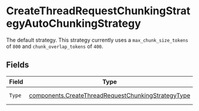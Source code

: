 # CreateThreadRequestChunkingStrategyAutoChunkingStrategy

The default strategy. This strategy currently uses a `max_chunk_size_tokens` of `800` and `chunk_overlap_tokens` of `400`.


## Fields

| Field                                                                                                                    | Type                                                                                                                     | Required                                                                                                                 | Description                                                                                                              |
| ------------------------------------------------------------------------------------------------------------------------ | ------------------------------------------------------------------------------------------------------------------------ | ------------------------------------------------------------------------------------------------------------------------ | ------------------------------------------------------------------------------------------------------------------------ |
| `Type`                                                                                                                   | [components.CreateThreadRequestChunkingStrategyType](../../models/components/createthreadrequestchunkingstrategytype.md) | :heavy_check_mark:                                                                                                       | Always `auto`.                                                                                                           |